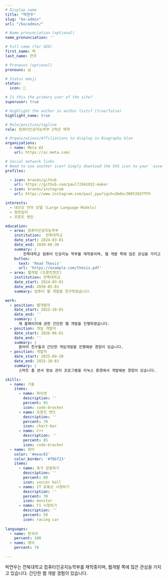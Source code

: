```yaml
---
# Display name
title: "박연우"
slug: "ko-admin"
url: "/ko/admin/"

# Name pronunciation (optional)
name_pronunciation: ''

# Full name (for SEO)
first_name: 박
last_name: 연우

# Pronouns (optional)
pronouns: 남

# Status emoji
status:
  icon: 🚀

# Is this the primary user of the site?
superuser: true

# Highlight the author in author lists? (true/false)
highlight_name: true

# Role/position/tagline
role: 컴퓨터인공지능학부 2학년 재학

# Organizations/Affiliations to display in Biography blox
organizations:
  - name: Meta AI
    url: https://ai.meta.com/

# Social network links
# Need to use another icon? Simply download the SVG icon to your `assets/media/icons/`
profiles:

  - icon: brands/github
    url: https://github.com/paul72841032-maker
  - icon: brands/instagram
    url: https://www.instagram.com/paul_pyw?igsh=Zmdoc3B0Y202YTFh

interests:
  - 대규모 언어 모델 (Large Language Models)
  - 컴파일러
  - 프론트 엔진

education:
  - area: 컴퓨터인공지능학부
    institution:  전북대학교
    date_start: 2024-03-01
    date_end: 2030-06-30
    summary: |
        전북대학교 컴퓨터 인공지능 학부를 재학중이며, 웹 개발 쪽에 많은 관심을 가지고 있습니다. 
    button:
      text: 'Read Thesis'
      url: 'https://example.com/thesis.pdf'
  - area: 웹개발 (프론트엔진)
    institution: 전북대학교
    date_start: 2024-03-01
    date_end: 2030-05-01
    summary: 컴퓨터 웹 개발을 연구하였습니다. 

work:
  - position: 웹개발자
    date_start: 2025-10-01
    date_end: ''
    summary: |
      제 홈페이지에 관한 간단한 웹 개발을 진행하였습니다.
  - position: 게임 개발자
    date_start: 2026-06-01
    date_end: ''
    summary: |
      동아리 친구들과 간단한 게임개발을 진행해본 경험이 있습니다. 
  - position: 개발자
    date_start: 2025-09-20
    date_end: 2025-10-03
    summary: |
      스마트 홈 센서 정보 관리 프로그램을 리눅스 환경에서 개발해본 경험이 있습니다. 

skills:
  - name: 기술
    items:
      - name: 파이썬
        description: ''
        percent: 95
        icon: code-bracket
      - name: 프론트 엔드
        description: ''
        percent: 70
        icon: chart-bar
      - name: C++
        description: ''
        percent: 85
        icon: code-bracket
  - name: 취미
    color: '#eeac02'
    color_border: '#f0bf23'
    items:
      - name: 축구 관람하기
        description: ''
        percent: 80
        icon: soccer ball
      - name: IT 유튜브 시청하기
        description: ''
        percent: 70
        icon: monitor
      - name: F1 시청하기
        description: ''
        percent: 50
        icon: racing car
  
languages:
  - name: 한국어
    percent: 100
  - name: 영어
    percent: 70

---
```


박연우는 전북대학교 컴퓨터인공지능학부를 재학중이며, 웹개발 쪽에 많은 관심을 가지고 있습니다. 간단한 웹 개발 경험이 있습니다. 
